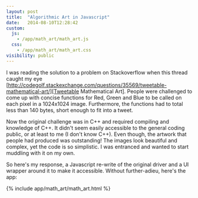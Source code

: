 ```yaml
---
layout: post
title:  "Algorithmic Art in Javascript"
date:   2014-08-10T12:28:42
custom:
  js:
    - /app/math_art/math_art.js
  css:
    - /app/math_art/math_art.css
visibility: public
---
```


I was reading the solution to a problem on Stackoverflow when this thread caught my eye [http://codegolf.stackexchange.com/questions/35569/tweetable-mathematical-art/][Tweetable Mathematical Art]. People were challenged to come up with concise functions for Red, Green and Blue to be called on each pixel in a 1024x1024 image. Furthermore, the functions had to total less than 140 bytes, short enough to fit into a tweet.<!--break-->

Now the original challenge was in C++ and required compiling and knowledge of C++. It didn't seem easily accessible to the general coding public, or at least to me (I don't know C++). Even though, the artwork that people had produced was outstanding! The images look beautiful and complex, yet the code is so simplistic. I was entranced and wanted to start muddling with it on my own.

So here's my response, a Javascript re-write of the original driver and a UI wrapper around it to make it accessible. Without further-adieu, here's the app:

{% include app/math_art/math_art.html %}

[Tweetable Mathematical Art]: http://codegolf.stackexchange.com/questions/35569/tweetable-mathematical-art/
